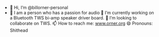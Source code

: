 - 👋 Hi, I’m @billorner-personal
- 👀 I am a person who has a passion for audio
🌱 I’m currently working on a Bluetooth TWS bi-amp speaker driver board.
💞️ I’m looking to collaborate on TWS.
📫 How to reach me: www.orner.org
😄 Pronouns: Shithead

<!---
billorner-personal/billorner-personal is a ✨ special ✨ repository because its `README.md` (this file) appears on your GitHub profile.
You can click the Preview link to take a look at your changes.
--->
